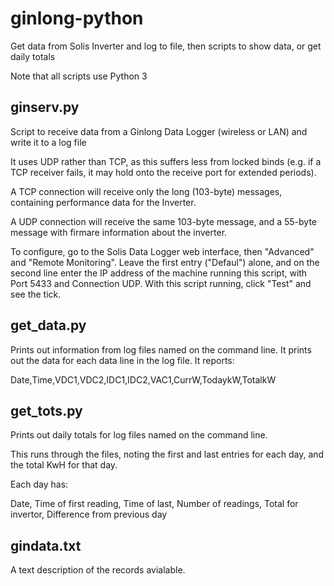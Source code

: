 # ginlong-python
Get data from Solis Inverter and log to file, then scripts to show data, or
get daily totals

Note that all scripts use Python 3

## ginserv.py

Script to receive data from a Ginlong Data Logger (wireless or LAN) and
write it to a log file

It uses UDP rather than TCP, as this suffers less from locked binds
(e.g. if a TCP receiver fails, it may hold onto the receive port for
extended periods).

A TCP connection will receive only the long (103-byte) messages, containing
performance data for the Inverter.

A UDP connection will receive the same 103-byte message, and a 55-byte message
with firmare information about the inverter.

To configure, go to the Solis Data Logger web interface, then "Advanced" and
"Remote Monitoring". Leave the first entry ("Defaul") alone, and on the second
line enter the IP address of the machine running this script, with Port 5433
and Connection UDP. With this script running, click "Test" and see the tick.

## get_data.py

Prints out information from log files named on the command line. It prints out
the data for each data line in the log file. It reports:

Date,Time,VDC1,VDC2,IDC1,IDC2,VAC1,CurrW,TodaykW,TotalkW

## get_tots.py

Prints out daily totals for log files named on the command line.

This runs through the files, noting the first and last entries for each day,
and the total KwH for that day.

Each day has:

Date, Time of first reading, Time of last, Number of readings,
Total for invertor, Difference from previous day

## gindata.txt

A text description of the records avialable.
